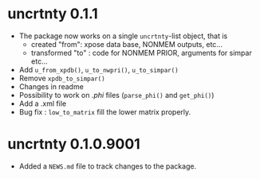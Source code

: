 # uncrtnty 0.1.1
* The package now works on a single `uncrtnty`-list object, that is 
  - created "from": xpose data base, NONMEM outputs, etc...
  - transformed "to" : code for NONMEM PRIOR, arguments for simpar etc...
* Add `u_from_xpdb()`, `u_to_nwpri()`, `u_to_simpar()`
* Remove `xpdb_to_simpar()`
* Changes in readme
* Possibility to work on *.phi* files (`parse_phi()` and `get_phi()`)
* Add a .xml file
* Bug fix : `low_to_matrix` fill the lower matrix properly.

# uncrtnty 0.1.0.9001

* Added a `NEWS.md` file to track changes to the package.
